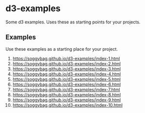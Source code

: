 # d3-examples
 
 Some d3 examples. Uses these as starting points for your projects. 

## Examples

Use these examples as a starting place for your project. 

1. https://soggybag.github.io/d3-examples/index-1.html
1. https://soggybag.github.io/d3-examples/index-2.html
1. https://soggybag.github.io/d3-examples/index-3.html
1. https://soggybag.github.io/d3-examples/index-4.html
1. https://soggybag.github.io/d3-examples/index-5.html
1. https://soggybag.github.io/d3-examples/index-6.html
1. https://soggybag.github.io/d3-examples/index-7.html
1. https://soggybag.github.io/d3-examples/index-8.html
1. https://soggybag.github.io/d3-examples/index-9.html
1. https://soggybag.github.io/d3-examples/index-10.html